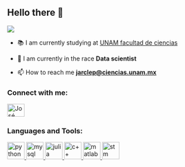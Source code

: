 ## Hello there 👋

<img src="https://github.com/jarclep/jarclep/blob/main/Auge%20Arturiano.png">
<!--
**jarclep/jarclep** is a ✨ _special_ ✨ repository because its `README.md` (this file) appears on your GitHub profile.

<!-- BREVE DESCRIPCION -->
- 📚 I am currently studying at [UNAM facultad de ciencias](https://www.fciencias.unam.mx/)

- 🌱 I am currently in the race **Data scientist**

- 📫 How to reach me **jarclep@ciencias.unam.mx**

<!-- CONTACTO -->
<h3 align="left">Connect with me:</h3>
<p align="left">
<a href="https://www.linkedin.com/in/arturo-clemente-99a599166/" target="blank"><img align="center" src="https://raw.githubusercontent.com/rahuldkjain/github-profile-readme-generator/master/src/images/icons/Social/linked-in-alt.svg" alt="José Arturo Clemente" height="30" width="40" /></a>
</p>

<!-- LENGUAJES Y HERRAMIENTAS -->
<h3 align="left">Languages and Tools:</h3>
<p align="left"> <a href="https://www.python.org/" target="_blank" rel="noreferrer"> <img src="https://www.vectorlogo.zone/logos/python/python-icon.svg" alt="python" width="40" height="40"/> </a> <a href="https://www.mysql.com/" target="_blank" rel="noreferrer"> <img src="https://www.vectorlogo.zone/logos/mysql/mysql-icon.svg" alt="mysql" width="40" height="40"/>  </a><a href="https://julialang.org/" target="_blank" rel="noreferrer"> <img src="https://www.vectorlogo.zone/logos/julialang/julialang-icon.svg" alt="julia" width="40" height="40"/> </a><a href="https://en.wikipedia.org/wiki/C++" target="_blank" rel="noreferrer"> <img src="https://raw.githubusercontent.com/isocpp/logos/master/cpp_logo.png" alt="c++" width="40" height="40"/>   </a> <a href="https://la.mathworks.com/products/matlab.html" target="_blank" rel="noreferrer"> <img src="https://upload.wikimedia.org/wikipedia/commons/2/21/Matlab_Logo.png" alt="matlab" width="40" height="40"/> </a> <a href="https://www.st.com/content/st_com/en.html" target="_blank" rel="noreferrer"> <img src="https://upload.wikimedia.org/wikipedia/en/f/f3/STMicroelectronics_logo.svg" alt="stm" width="40" height="40"/> </p>


